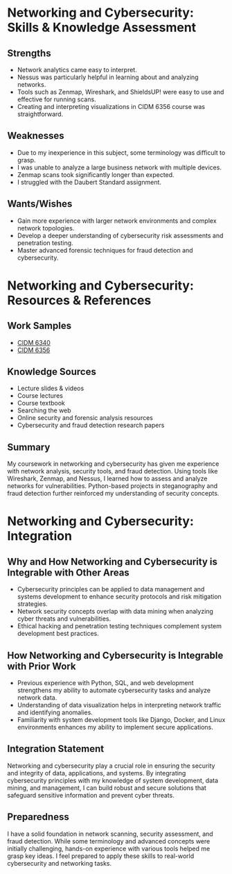 # Networking and Cybersecurity: Skills & Knowledge Assessment

## Strengths
- Network analytics came easy to interpret.
- Nessus was particularly helpful in learning about and analyzing networks.
- Tools such as Zenmap, Wireshark, and ShieldsUP! were easy to use and effective for running scans.
- Creating and interpreting visualizations in CIDM 6356 course was straightforward.

## Weaknesses
- Due to my inexperience in this subject, some terminology was difficult to grasp.
- I was unable to analyze a large business network with multiple devices.
- Zenmap scans took significantly longer than expected.
- I struggled with the Daubert Standard assignment.

## Wants/Wishes
- Gain more experience with larger network environments and complex network topologies.
- Develop a deeper understanding of cybersecurity risk assessments and penetration testing.
- Master advanced forensic techniques for fraud detection and cybersecurity.

# Networking and Cybersecurity: Resources & References

## Work Samples
- [CIDM 6340](https://github.com/BenGCollier/CIDM-6340)
- [CIDM 6356](https://github.com/BenGCollier/CIDM-6356)

## Knowledge Sources
- Lecture slides & videos
- Course lectures
- Course textbook
- Searching the web
- Online security and forensic analysis resources
- Cybersecurity and fraud detection research papers

## Summary
My coursework in networking and cybersecurity has given me experience with network analysis, security tools, and fraud detection. Using tools like Wireshark, Zenmap, and Nessus, I learned how to assess and analyze networks for vulnerabilities. Python-based projects in steganography and fraud detection further reinforced my understanding of security concepts.

# Networking and Cybersecurity: Integration

## Why and How Networking and Cybersecurity is Integrable with Other Areas
- Cybersecurity principles can be applied to data management and systems development to enhance security protocols and risk mitigation strategies.
- Network security concepts overlap with data mining when analyzing cyber threats and vulnerabilities.
- Ethical hacking and penetration testing techniques complement system development best practices.

## How Networking and Cybersecurity is Integrable with Prior Work
- Previous experience with Python, SQL, and web development strengthens my ability to automate cybersecurity tasks and analyze network data.
- Understanding of data visualization helps in interpreting network traffic and identifying anomalies.
- Familiarity with system development tools like Django, Docker, and Linux environments enhances my ability to implement secure applications.

## Integration Statement
Networking and cybersecurity play a crucial role in ensuring the security and integrity of data, applications, and systems. By integrating cybersecurity principles with my knowledge of system development, data mining, and management, I can build robust and secure solutions that safeguard sensitive information and prevent cyber threats.

## Preparedness
I have a solid foundation in network scanning, security assessment, and fraud detection. While some terminology and advanced concepts were initially challenging, hands-on experience with various tools helped me grasp key ideas. I feel prepared to apply these skills to real-world cybersecurity and networking tasks.
